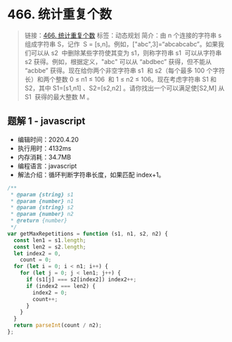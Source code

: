 # 466. 统计重复个数

> 链接：[466. 统计重复个数](https://leetcode-cn.com/problems/count-the-repetitions/)
> 标签：动态规划
> 简介：由 n 个连接的字符串 s 组成字符串 S，记作  S = [s,n]。例如，["abc",3]=“abcabcabc”。如果我们可以从 s2  中删除某些字符使其变为 s1，则称字符串 s1  可以从字符串 s2 获得。例如，根据定义，"abc" 可以从 “abdbec” 获得，但不能从 “acbbe” 获得。现在给你两个非空字符串 s1  和 s2（每个最多 100 个字符长）和两个整数 0 ≤ n1 ≤ 106  和 1 ≤ n2 ≤ 106。现在考虑字符串 S1 和 S2，其中 S1=[s1,n1] 、S2=[s2,n2] 。请你找出一个可以满足使[S2,M] 从 S1  获得的最大整数 M 。

## 题解 1 - javascript

- 编辑时间：2020.4.20
- 执行用时：4132ms
- 内存消耗：34.7MB
- 编程语言：javascript
- 解法介绍：循环判断字符串长度，如果匹配 index+1。

```javascript
/**
 * @param {string} s1
 * @param {number} n1
 * @param {string} s2
 * @param {number} n2
 * @return {number}
 */
var getMaxRepetitions = function (s1, n1, s2, n2) {
  const len1 = s1.length;
  const len2 = s2.length;
  let index2 = 0,
    count = 0;
  for (let i = 0; i < n1; i++) {
    for (let j = 0; j < len1; j++) {
      if (s1[j] === s2[index2]) index2++;
      if (index2 === len2) {
        index2 = 0;
        count++;
      }
    }
  }
  return parseInt(count / n2);
};
```
